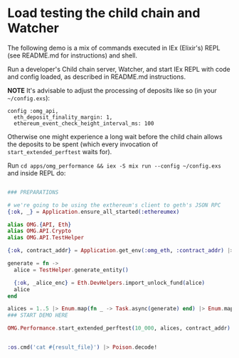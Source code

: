 # Load testing the child chain and Watcher

The following demo is a mix of commands executed in IEx (Elixir's) REPL (see README.md for instructions) and shell.

Run a developer's Child chain server, Watcher, and start IEx REPL with code and config loaded, as described in README.md instructions.

**NOTE** It's advisable to adjust the processing of deposits like so (in your `~/config.exs`):
```
config :omg_api,
  eth_deposit_finality_margin: 1,
  ethereum_event_check_height_interval_ms: 100
```
Otherwise one might experience a long wait before the child chain allows the deposits to be spent (which every invocation of `start_extended_perftest` waits for).

Run `cd apps/omg_performance && iex -S mix run --config ~/config.exs` and inside REPL do:

```elixir

### PREPARATIONS

# we're going to be using the exthereum's client to geth's JSON RPC
{:ok, _} = Application.ensure_all_started(:ethereumex)

alias OMG.{API, Eth}
alias OMG.API.Crypto
alias OMG.API.TestHelper

{:ok, contract_addr} = Application.get_env(:omg_eth, :contract_addr) |> Crypto.decode_address()

generate = fn ->
  alice = TestHelper.generate_entity()

  {:ok, _alice_enc} = Eth.DevHelpers.import_unlock_fund(alice)
  alice
end

alices = 1..5 |> Enum.map(fn _ -> Task.async(generate) end) |> Enum.map(& Task.await(&1, :infinity))
### START DEMO HERE

OMG.Performance.start_extended_perftest(10_000, alices, contract_addr)


:os.cmd('cat #{result_file}') |> Poison.decode!
```
